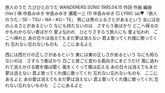 旅人のうた
たびびとのうた
WANDERERS SONG
1995.04.15
作詞  作曲  編曲 (Ver.)   唄
中島みゆき   中島みゆき   瀬尾一三 (1)
中島みゆき
□ LYRIC (a)▼『旅人のうた／SE・TSU・NA・KU・TE』
男には男のふるさとがあるという
女には女のふるさとがあるという
なにも持たないのは　さすらう者ばかり
どこへ帰るのかもわからない者ばかり
愛よ伝われ　ひとりさすらう旅人にも
愛よ伝われ　ここへ帰れと
あの日々は消えてもまだ夢は消えない
君よ歌ってくれ僕に歌ってくれ
忘れない忘れないものも　ここにあるよと

西には西だけの正しさがあるという
東には東の正しさがあるという
なにも知らないのは　さすらう者ばかり
日ごと夜ごと変わる風向きにまどうだけ
風に追われて消えかける歌を僕は聞く
風をくぐって僕は応える
あの日々は消えてもまだ夢は消えない
君よ歌ってくれ僕に歌ってくれ
忘れない忘れないものも　ここにあるよと
あの愛は消えてもまだ夢は消えない
君よ歌ってくれ僕に歌ってくれ
忘れない忘れないものも　ここにあるよと